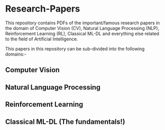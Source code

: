 # Research-Papers
This repository contains PDFs of the important/famous research papers in the domain of Computer Vision (CV), Natural Language Processing (NLP), Reinforcement Learning (RL), Classical ML-DL and everything else related to the field of Artificial Intelligence.

This papers in this repository can be sub-divided into the following domains:-

## Computer Vision 

## Natural Language Processing

## Reinforcement Learning

## Classical ML-DL (The fundamentals!)
